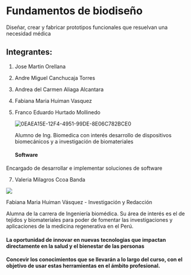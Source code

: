 # Fundamentos de biodiseño
Diseñar, crear y fabricar prototipos funcionales que resuelvan una necesidad médica
## Integrantes:
1. Jose Martin Orellana
2. Andre Miguel Canchucaja Torres
3. Andrea del Carmen Aliaga Alcantara
4. Fabiana Maria Huiman Vasquez
5. Franco Eduardo Hurtado Mollinedo

   ![0EAEA15E-12F4-4951-99DE-8E06C782BCE0](https://github.com/Valeri0206/Val/assets/164529414/c4b2f527-ff7c-4d53-90d0-cdb1a061461f)

   Alumno de Ing. Biomedica con interés
desarrollo de dispositivos biomecánicos y a investigación de biomateriales
 
      #### Software

Encargado de desarrollar e implementar  soluciones de software
   
7. Valeria Milagros Ccoa Banda 

![](https://github.com/Valeri0206/FBIO/blob/main/Foto%20Valeria.jpg)

Fabiana Maria Huiman Vásquez - Investigación y Redacción

Alumna de la carrera de Ingeniería biomédica. Su área de interés es el de tejidos y biomateriales para poder de fomentar las investigaciones y aplicaciones de la medicina regenerativa en el Perú.

#### La oportunidad de innovar en nuevas tecnologias que impactan directamente en la salud y el bienestar de las personas
#### Concevir los conocimientos que se llevarán a lo largo del curso, con el objetivo de usar estas herramientas en el ámbito profesional.
